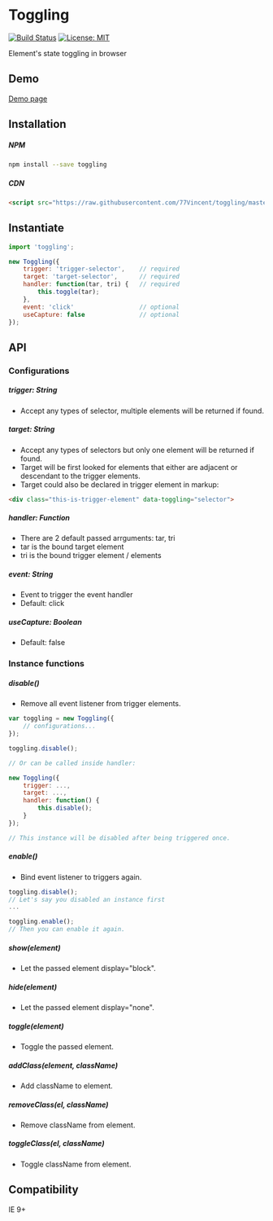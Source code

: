 # Toggling

[![Build Status](https://travis-ci.org/77Vincent/toggling.svg?branch=master)](https://travis-ci.org/77Vincent/toggling)
[![License: MIT](https://img.shields.io/badge/License-MIT-yellow.svg)](https://opensource.org/licenses/MIT)

Element's state toggling in browser

## Demo

<a href="http://www.77webtech.com/toggling/">Demo page</a>

## Installation
##### NPM
    
```sh
npm install --save toggling
```

##### CDN

```html
<script src="https://raw.githubusercontent.com/77Vincent/toggling/master/toggling.min.js"></script>
```

## Instantiate
```js
import 'toggling';

new Toggling({
    trigger: 'trigger-selector',    // required
    target: 'target-selector',      // required
    handler: function(tar, tri) {   // required
        this.toggle(tar);
    },
    event: 'click'                  // optional
    useCapture: false               // optional
});
```

## API

### Configurations
##### trigger: String

* Accept any types of selector, multiple elements will be returned if found.
##### target: String

* Accept any types of selectors but only one element will be returned if found.
* Target will be first looked for elements that either are adjacent or descendant to the trigger elements.
* Target could also be declared in trigger element in markup:
```html
<div class="this-is-trigger-element" data-toggling="selector">
```

##### handler: Function

* There are 2 default passed arrguments: tar, tri
* tar is the bound target element
* tri is the bound trigger element / elements

##### event: String

* Event to trigger the event handler
* Default: click

##### useCapture: Boolean

* Default: false

### Instance functions
##### disable()

* Remove all event listener from trigger elements.

```js
var toggling = new Toggling({
    // configurations...
});

toggling.disable();

// Or can be called inside handler:

new Toggling({
    trigger: ...,
    target: ...,
    handler: function() {
        this.disable(); 
    }
});

// This instance will be disabled after being triggered once.
```

##### enable()

* Bind event listener to triggers again.

```js
toggling.disable();
// Let's say you disabled an instance first
...

toggling.enable();
// Then you can enable it again.
```

##### show(element)
* Let the passed element display="block".

##### hide(element)
* Let the passed element display="none".

##### toggle(element)
* Toggle the passed element.

##### addClass(element, className)
* Add className to element.

##### removeClass(el, className)
* Remove className from element.

##### toggleClass(el, className)
* Toggle className from element.

## Compatibility
IE 9+
